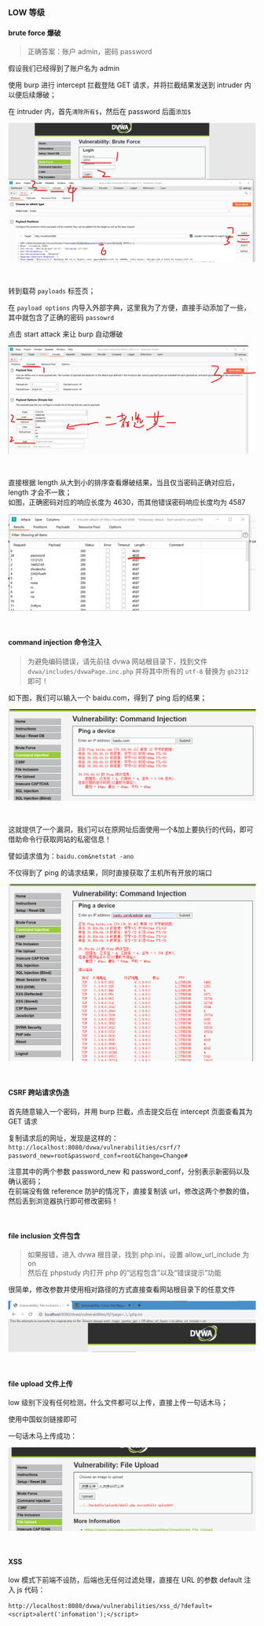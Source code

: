 ### LOW 等级

#### brute force 爆破

> 正确答案：账户 admin，密码 password

假设我们已经得到了账户名为 admin

使用 burp 进行 intercept 拦截登陆 GET 请求，并将拦截结果发送到 intruder 内以便后续爆破；

在 intruder 内，首先`清除所有$`，然后在 password 后面`添加$`

![](../imgs/target/dvwa/dv1.png)

<br>

转到载荷 `payloads` 标签页；

在 `payload options` 内导入外部字典，这里我为了方便，直接手动添加了一些，其中就包含了正确的密码 `passowrd`

点击 start attack 来让 burp 自动爆破

![](../imgs/target/dvwa/dv2.png)

<br>

直接根据 length 从大到小的排序查看爆破结果，当且仅当密码正确对应后，length 才会不一致；  
如图，正确密码对应的响应长度为 4630，而其他错误密码响应长度均为 4587

![](../imgs/target/dvwa/dv3.png)

<br>

#### command injection 命令注入

> 为避免编码错误，请先前往 dvwa 网站根目录下，找到文件 `dvwa/includes/dvwaPage.inc.php` 并将其中所有的 `utf-8` 替换为 `gb2312` 即可！

如下图，我们可以输入一个 baidu.com，得到了 ping 后的结果；

![](../imgs/target/dvwa/dv4.png)

<br>

这就提供了一个漏洞，我们可以在原网址后面使用一个&加上要执行的代码，即可借助命令行获取网站的私密信息！

譬如请求值为：`baidu.com&netstat -ano`

不仅得到了 ping 的请求结果，同时直接获取了主机所有开放的端口

![](../imgs/target/dvwa/dv5.png)

<br>

#### CSRF 跨站请求伪造

首先随意输入一个密码，并用 burp 拦截，点击提交后在 intercept 页面查看其为 GET 请求

复制请求后的网址，发现是这样的：  
`http://localhost:8080/dvwa/vulnerabilities/csrf/?password_new=root&password_conf=root&Change=Change#`

注意其中的两个参数 password_new 和 password_conf，分别表示新密码以及确认密码；  
在前端没有做 reference 防护的情况下，直接复制该 url，修改这两个参数的值，然后丢到浏览器执行即可修改密码！

<br>

#### file inclusion 文件包含

> 如果报错，进入 dvwa 根目录，找到 php.ini，设置 allow_url_include 为 on  
> 然后在 phpstudy 内打开 php 的“远程包含”以及“错误提示”功能

很简单，修改参数并使用相对路径的方式直接查看网站根目录下的任意文件

![](../imgs/target/dvwa/dv6.png)

<br>

#### file upload 文件上传

low 级别下没有任何检测，什么文件都可以上传，直接上传一句话木马；

使用中国蚁剑链接即可

一句话木马上传成功：

![](../imgs/target/dvwa/dv7.png)

<br>

#### XSS

low 模式下前端不设防，后端也无任何过滤处理，直接在 URL 的参数 default 注入 js 代码：

`http://localhost:8080/dvwa/vulnerabilities/xss_d/?default=<script>alert('infomation');</script>`

<br>
